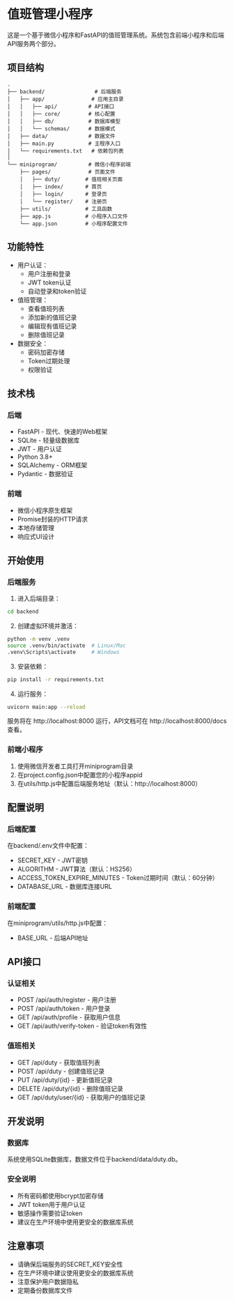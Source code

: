 # 值班管理小程序

这是一个基于微信小程序和FastAPI的值班管理系统。系统包含前端小程序和后端API服务两个部分。

## 项目结构

```
.
├── backend/                # 后端服务
│   ├── app/               # 应用主目录
│   │   ├── api/          # API接口
│   │   ├── core/         # 核心配置
│   │   ├── db/           # 数据库模型
│   │   └── schemas/      # 数据模式
│   ├── data/             # 数据文件
│   ├── main.py           # 主程序入口
│   └── requirements.txt   # 依赖包列表
│
└── miniprogram/          # 微信小程序前端
    ├── pages/            # 页面文件
    │   ├── duty/        # 值班相关页面
    │   ├── index/       # 首页
    │   ├── login/       # 登录页
    │   └── register/    # 注册页
    ├── utils/           # 工具函数
    ├── app.js           # 小程序入口文件
    └── app.json         # 小程序配置文件

```

## 功能特性

- 用户认证：
  - 用户注册和登录
  - JWT token认证
  - 自动登录和token验证
- 值班管理：
  - 查看值班列表
  - 添加新的值班记录
  - 编辑现有值班记录
  - 删除值班记录
- 数据安全：
  - 密码加密存储
  - Token过期处理
  - 权限验证

## 技术栈

### 后端
- FastAPI - 现代、快速的Web框架
- SQLite - 轻量级数据库
- JWT - 用户认证
- Python 3.8+
- SQLAlchemy - ORM框架
- Pydantic - 数据验证

### 前端
- 微信小程序原生框架
- Promise封装的HTTP请求
- 本地存储管理
- 响应式UI设计

## 开始使用

### 后端服务

1. 进入后端目录：
```bash
cd backend
```

2. 创建虚拟环境并激活：
```bash
python -m venv .venv
source .venv/bin/activate  # Linux/Mac
.venv\Scripts\activate     # Windows
```

3. 安装依赖：
```bash
pip install -r requirements.txt
```

4. 运行服务：
```bash
uvicorn main:app --reload
```

服务将在 http://localhost:8000 运行，API文档可在 http://localhost:8000/docs 查看。

### 前端小程序

1. 使用微信开发者工具打开miniprogram目录
2. 在project.config.json中配置您的小程序appid
3. 在utils/http.js中配置后端服务地址（默认：http://localhost:8000）

## 配置说明

### 后端配置
在backend/.env文件中配置：
- SECRET_KEY - JWT密钥
- ALGORITHM - JWT算法（默认：HS256）
- ACCESS_TOKEN_EXPIRE_MINUTES - Token过期时间（默认：60分钟）
- DATABASE_URL - 数据库连接URL

### 前端配置
在miniprogram/utils/http.js中配置：
- BASE_URL - 后端API地址

## API接口

### 认证相关
- POST /api/auth/register - 用户注册
- POST /api/auth/token - 用户登录
- GET /api/auth/profile - 获取用户信息
- GET /api/auth/verify-token - 验证token有效性

### 值班相关
- GET /api/duty - 获取值班列表
- POST /api/duty - 创建值班记录
- PUT /api/duty/{id} - 更新值班记录
- DELETE /api/duty/{id} - 删除值班记录
- GET /api/duty/user/{id} - 获取用户的值班记录

## 开发说明

### 数据库
系统使用SQLite数据库，数据文件位于backend/data/duty.db。

### 安全说明
- 所有密码都使用bcrypt加密存储
- JWT token用于用户认证
- 敏感操作需要验证token
- 建议在生产环境中使用更安全的数据库系统

## 注意事项

- 请确保后端服务的SECRET_KEY安全性
- 在生产环境中建议使用更安全的数据库系统
- 注意保护用户数据隐私
- 定期备份数据库文件 